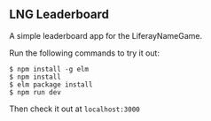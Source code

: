 ## LNG Leaderboard

A simple leaderboard app for the LiferayNameGame.

Run the following commands to try it out:

```console
$ npm install -g elm
$ npm install
$ elm package install
$ npm run dev
```

Then check it out at `localhost:3000`
